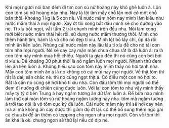 Khi mọi người nói ban đêm đi tìm con sú nữ hoàng này khó ghê luôn á. Lộn con tôm sú nữ hoàng này nha. Này là tôi tìm mấy chỗ lận mới có một chỗ bán thôi. Khoảng 1 kg là 5 con nè. Về nước mắm hôm nay mình làm kiểu như nước mắm thái á mọi người. Xay ớt tỏi xong bắt đầu mình sẽ cho đường vào nè. Tí xíu bột ngọt, vắt tầm 2 trái chanh mình trộn đều nha. Nói làm xong mới biết nước mắm thái hết rồi. sử dụng nước mắm thường thôi. Mình cho thêm hành tím, hành lá vô cho nó đẹp tí xíu. Mình lột bỏ lấy chỉ, úp đá rồi mình ăn liền luôn. Nhúng cái nước mắm này lâu lâu tí xíu để cho nó tái con tôm nha mọi người. Nó sẽ cay cay mặn mặn chua chua rất là đã luôn á. ra là con tôm này mình mua hồi chiều. Người ta giao đến thì nó cũng còn bơi bơi tí xíu á. Để khoảng 30 phút thôi là nó ngẫm luôn mọi người. Nhanh thủ đem lên ăn liền luôn á. Không hiểu sao con tôm này mình thấy nó hơi tanh nha. Mấy con tôm mình ăn á là nó không có cái mùi này mọi người. Về thịt tôm thì rất là dai, săn chắc nè. thì nó cũng ngọt thịt á. Có điều một con nó hơi to. Rất là cắn nó cũng sẽ hơi khó tí xíu nha. Còn đầu tôm thì mọi người có thể đem đi nướng đi chiên cũng được luôn. Với lại con tôm to như vậy mình thấy mấy tỷ tỷ ở bên Trung á hay ngâm tương ăn dữ lắm luôn á. Để bữa nào mình làm thử cái món tôm sú nữ hoàng ngâm tương này nha. tôm mà ngâm tương á trời tao nói là vỏ tôm cực kỳ đã luôn. Cái nước mắm này thì sẽ hơi cay nên mà ai mà không ăn cay được thì giảm độ ớt lại. có thể bổ sung thêm ngò gai cà chua bi để ăn thêm có topping cho ngon nha mọi người. Còn về tôm thì ăn khá là ok. chung ngon sẽ thử lại nếu có dịp nè.